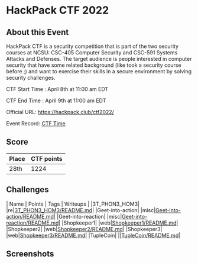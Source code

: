 # HackPack CTF 2022



## About this Event
HackPack CTF is a security competition that is part of the two security courses at NCSU: CSC-405 Computer Security and CSC-591 Systems Attacks and Defenses. The target audience is people interested in computer security that have some related background (like took a security course before ;) and want to exercise their skills in a secure environment by solving security challenges.

CTF Start Time :  April 8th at 11:00 am EDT 

CTF End Time : April 9th at 11:00 am EDT

Official URL: https://hackpack.club/ctf2022/

Event Record: [CTF Time](https://ctftime.org/event/1567)


## Score

| Place | CTF points |
|-------|------------|
| 28th| 1224|

## Challenges 
| Name | Points | Tags | Writeups |
|3T_PHON3_HOM3| |re|[3T_PHON3_HOM3/README.md](3T_PHON3_HOM3/README.md)|
|Geet-into-action| |misc|[Geet-into-action/README.md](Geet-into-action/README.md)|
|Geet-into-reaction| |misc|[Geet-into-reaction/README.md](Geet-into-reaction/README.md)|
|Shopkeeper1| |web|[Shopkeeper1/README.md](Shopkeeper1/README.md)|
|Shopkeeper2| |web|[Shopkeeper2/README.md](Shopkeeper2/README.md)|
|Shopkeeper3| |web|[Shopkeeper3/README.md](Shopkeeper3/README.md)|
|TupleCoin| ||[TupleCoin/README.md](TupleCoin/README.md)|






## Screenshots
